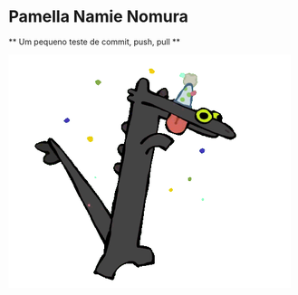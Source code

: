 <!-- Treino de commit -->

# Pamella Namie Nomura


** Um pequeno teste de commit, push, pull **

![imagem](./toothless-dancing.gif)